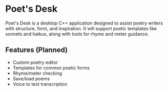 # Poet's Desk

Poet's Desk is a desktop C++ application designed to assist poetry writers with structure, form, and inspiration. It will support poetic templates like sonnets and haikus, along with tools for rhyme and meter guidance.

## Features (Planned)
- Custom poetry editor
- Templates for common poetic forms
- Rhyme/meter checking
- Save/load poems
- Voice to text transcription
